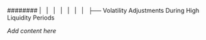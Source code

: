 ######## |   |   |   |   |   |   |   ├── Volatility Adjustments During High Liquidity Periods

*Add content here*